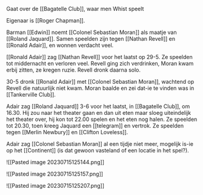 Gaat over de [[Bagatelle Club]], waar men Whist speelt

Eigenaar is [[Roger Chapman]].

Barman [[Edwin]] noemt [[Colonel Sebastian Moran]] als maatje van [[Roland Jaquard]].
Samen speelden zijn tegen [[Nathan Revell]] en [[Ronald Adair]], en wonnen verdacht veel.

[[Ronald Adair]] zag [[Nathan Revell]] voor het laatst op 29-5. Ze speelden tot middernacht en verloren veel. Revell ging zich verdrinken, Moran kwam erbij zitten, ze kregen ruzie. Revell dronk daarna solo.

30-5 dronk [[Ronald Adair]] met [[Colonel Sebastian Moran]], wachtend op Revell die natuurlijk niet kwam. Moran baalde en zei dat-ie te vinden was in [[Tankerville Club]].

Adair zag [[Roland Jaquard]] 3-6 voor het laatst, in [[Bagatelle Club]], om 16.30. Hij zou naar het theater gaan en dan uit eten maar sloeg uiteindelijk het theater over, hij kon tot 22.00 spelen en het eten nog halen. Ze speelden tot 20.30, toen kreeg Jaquard een [[telegram]] en vertrok. Ze speelden tegen [[Merlin Newbury]] en [[Clifton Loveless]].

Adair zag [[Colonel Sebastian Moran]] al een tijdje niet meer, mogelijk is-ie op het [[Continent]] (is dat gewoon vasteland of een locatie in het spel?).

![[Pasted image 20230715125144.png]]

![[Pasted image 20230715125157.png]]

![[Pasted image 20230715125207.png]]